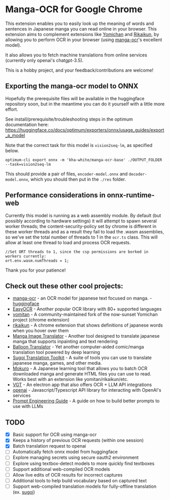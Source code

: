 # Manga-OCR for Google Chrome

This extension enables you to easily look up the meaning of words and sentences in Japanese manga you can read online in your browser. This extension aims to complement extensions like [Yomichan](https://github.com/FooSoft/yomichan) and [Rikaikun](https://github.com/melink14/rikaikun), by allowing you to perform OCR in your browser (using [manga-ocr](https://github.com/kha-white/manga-ocr)'s excellent model). 

It also allows you to fetch machine translations from online services (currently only openai's chatgpt-3.5). 

This is a hobby project, and your feedback/contributions are welcome! 

## Exporting the manga-ocr model to ONNX

Hopefully the prerequisite files will be available in the huggingface repository soon, but in the meantime you can do it yourself with a little more effort. 

See install/prerequisite/troubleshooting steps in the optimum documentation here: https://huggingface.co/docs/optimum/exporters/onnx/usage_guides/export_a_model

Note that the correct task for this model is `vision2seq-lm`, as specified below. 

`optimum-cli export onnx -m 'kha-white/manga-ocr-base' ./OUTPUT_FOLDER --task=vision2seq-lm`

This should provide a pair of files, `encoder-model.onnx` and `decoder-model.onnx`, which you should then put in the `./res` folder.

## Performance considerations in onnx-runtime-web

Currently this model is running as a web assembly module. By default (but possibly according to hardware settings) it will attempt to spawn several worker threads; the content-security-policy set by chrome is different in these worker threads and as a result they fail to load the .wasm assemblies, so we've set the total number of threads to 1 in the `ocr.ts` class. This will allow at least one thread to load and process OCR requests. 

```
//Set ORT threads to 1, since the csp permissions are borked in workers currently: 
ort.env.wasm.numThreads = 1;
```

Thank you for your patience!

## Check out these other cool projects:

- [manga-ocr](https://github.com/kha-white/manga-ocr) - an OCR model for japanese text focused on manga. - [huggingface](https://huggingface.co/kha-white/manga-ocr-base)
- [EasyOCR](https://github.com/JaidedAI/EasyOCR) - Another popular OCR library with 80+ supported languages
- [yomitan](https://github.com/themoeway/yomitan) - A community-maintained fork of the now-sunset Yomichan project (chrome extension)
- [rikaikun](https://github.com/melink14/rikaikun) - A chrome extension that shows definitions of japanese words when you hover over them
- [Manga Image Translator](https://github.com/zyddnys/manga-image-translator) - Another tool designed to translate japanese manga that supports inpainting and text rendering
- [Balloon Translator](https://github.com/dmMaze/BallonsTranslator) - Yet another computer-aided comic/manga translation tool powered by deep learning
- [Sugoi Translation Toolkit](https://www.patreon.com/mingshiba/about) - A suite of tools you can use to translate japanese manga, games, and other media. 
- [Mokuro](https://github.com/kha-white/mokuro) - A Japanese learning tool that allows you to batch OCR downloaded manga and generate HTML files you can use to read. Works best with an extension like yomitan/rikaikun/etc.
- [VGT](https://github.com/K-RT-Dev/VGT) - An electron app that also offers OCR + LLM API integrations
- [openai](https://github.com/openai/openai-node) - Javascript/Typescript API library for interacting with OpenAI's services
- [Prompt Engineering Guide](https://www.promptingguide.ai) - A guide on how to build better prompts to use with LLMs

## TODO

- [x] Basic support for OCR using manga-ocr
- [x] Keeps a history of previous OCR requests (within one session)
- [x] Batch translation request to openai 
- [ ] Automatically fetch onnx model from huggingface
- [ ] Explore managing secrets using secure oauth2 environment
- [ ] Explore using textbox-detect models to more quickly find textboxes
- [ ] Support additional web-compiled OCR models
- [ ] Allow live edits of OCR results for incorrect captures
- [ ] Additional tools to help build vocabulary based on captured text
- [ ] Support web-compiled translation models for fully-offline translation (ex. [sugoi](https://www.patreon.com/mingshiba/about))
